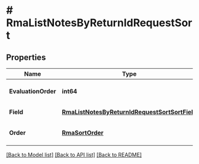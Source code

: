 # # RmaListNotesByReturnIdRequestSort


## Properties 


Name | Type | Description | Notes
------------ | ------------- | ------------- | -------------
**EvaluationOrder**| **int64** | evaluation_order is the order in which the sort will be applied. The lower the number, the earlier the sort will be applied.  |
**Field**| [**RmaListNotesByReturnIdRequestSortSortField**](RmaListNotesByReturnIdRequestSortSortField.md) |  for more information please, see Model/RmaListNotesByReturnIdRequestSortSortField.php  | [default to UNKNOWN]
**Order**| [**RmaSortOrder**](RmaSortOrder.md) |  for more information please, see Model/RmaSortOrder.php  | [optional] [default to DESC]


[[Back to Model list]](../../README.md#models) [[Back to API list]](../../README.md#endpoints) [[Back to README]](../../README.md)

